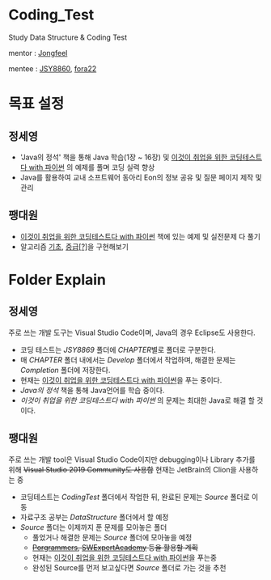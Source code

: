 # Coding_Test
Study Data Structure & Coding Test

mentor : [Jongfeel](https://github.com/jongfeel/Software)

mentee : [JSY8860](https://github.com/JSY8869), [fora22](https://github.com/fora22)

# 목표 설정
## 정세영
- 'Java의 정석' 책을 통해 Java 학습(1장 ~ 16장) 및  [이것이 취업을 위한 코딩테스트다 with 파이썬](https://github.com/ndb796/python-for-coding-test) 의 예제를 풀며 코딩 실력 향상
- Java를 활용하여 교내 소프트웨어 동아리 Eon의 정보 공유 및 질문 페이지 제작 및 관리
## 팽대원
- [이것이 취업을 위한 코딩테스트다 with 파이썬](https://github.com/ndb796/python-for-coding-test) 책에 있는 예제 및 실전문제 다 풀기
- 알고리즘 [기초](https://librewiki.net/wiki/%EC%8B%9C%EB%A6%AC%EC%A6%88:%EC%88%98%ED%95%99%EC%9D%B8%EB%93%AF_%EA%B3%BC%ED%95%99%EC%95%84%EB%8B%8C_%EA%B3%B5%ED%95%99%EA%B0%99%EC%9D%80_%EC%BB%B4%ED%93%A8%ED%84%B0%EA%B3%BC%ED%95%99/%EC%95%8C%EA%B3%A0%EB%A6%AC%EC%A6%98_%EA%B8%B0%EC%B4%88), [중급[?]](https://librewiki.net/wiki/%EC%8B%9C%EB%A6%AC%EC%A6%88:%EC%88%98%ED%95%99%EC%9D%B8%EB%93%AF_%EA%B3%BC%ED%95%99%EC%95%84%EB%8B%8C_%EA%B3%B5%ED%95%99%EA%B0%99%EC%9D%80_%EC%BB%B4%ED%93%A8%ED%84%B0%EA%B3%BC%ED%95%99/%EC%95%8C%EA%B3%A0%EB%A6%AC%EC%A6%98_%EC%A4%91%EA%B8%89)을 구현해보기

# Folder Explain
## 정세영
주로 쓰는 개발 도구는 Visual Studio Code이며, Java의 경우 Eclipse도 사용한다.
- 코딩 테스트는 *JSY8869* 폴더에 *CHAPTER*별로 폴더로 구분한다.
- 매 *CHAPTER* 폴더 내에서는 *Develop* 폴더에서 작업하며, 해결한 문제는 *Completion* 폴더에 저장한다.
- 현재는 [이것이 취업을 위한 코딩테스트다 with 파이썬](https://github.com/ndb796/python-for-coding-test)을 푸는 중이다.
- *Java의 정석* 책을 통해 Java언어를 학습 중이다. 
- *이것이 취업을 위한 코딩테스트다 with 파이썬* 의 문제는 최대한 Java로 해결 할 것이다.
## 팽대원
주로 쓰는 개발 tool은 Visual Studio Code이지만 debugging이나 Library 추가를 위해 ~~Visual Studio 2019 Community도 사용함~~ 현재는 JetBrain의 Clion을 사용하는 중
- 코딩테스트는 *CodingTest* 폴더에서 작업한 뒤, 완료된 문제는 *Source* 폴더로 이동
- 자료구조 공부는 *DataStructure* 폴더에서 할 예정
- *Source* 폴더는 이제까지 푼 문제를 모아놓은 폴더
  - 풀었거나 해결한 문제는 *Source* 폴더에 모아놓을 예정
  - ~~[Porgrammers](https://programmers.co.kr/learn/challenges), [SWExpertAcademy](https://swexpertacademy.com/main/main.do) 등을 활용할 계획~~
  - 현재는 [이것이 취업을 위한 코딩테스트다 with 파이썬](https://github.com/ndb796/python-for-coding-test)을 푸는중
  - 완성된 Source를 먼저 보고싶다면 *Source* 폴더로 가는 것을 추천
